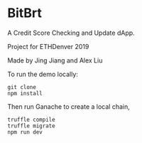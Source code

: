 # BitBrt

A Credit Score Checking and Update dApp.

Project for ETHDenver 2019

Made by Jing Jiang and Alex Liu

To run the demo locally: 
```
git clone
npm install
```
Then run Ganache to create a local chain,
```
truffle compile
truffle migrate
npm run dev
```
